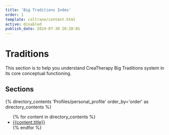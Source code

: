 ```yaml
---
title: 'Big Traditions Index'
order: 1
template: coltrane/content.html
active: disabled
publish_date: 2024-07-30 20:20:01
---
```

# Traditions

This section is to help you understand CreaTherapy Big Traditions system in its core conceptual functioning.

## Sections
{% directory_contents 'Profiles/personal_profile' order_by='order' as directory_contents %}
<ul>
{% for content in directory_contents %}
    <li><a href="/{{content.slug}}/">{{content.title}}</a></li>
    {% endfor %}
</ul>